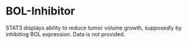 # BOL-Inhibitor
STAT3 displays ability to reduce tumor volume growth, supposedly by inhibiting BOL expression. Data is not provided. 
